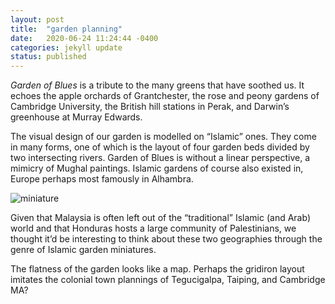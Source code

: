 ```yaml
---
layout: post
title:  "garden planning"
date:   2020-06-24 11:24:44 -0400
categories: jekyll update
status: published
---
```

*Garden of Blues* is a tribute to the many greens that have soothed us. It echoes the apple orchards of Grantchester, the rose and peony gardens of Cambridge University, the British hill stations in Perak, and Darwin’s greenhouse at Murray Edwards. 

The visual design of our garden is modelled on “Islamic” ones. They come in many forms, one of which is the layout of four garden beds divided by two intersecting rivers. Garden of Blues is without a linear perspective, a mimicry of Mughal paintings. Islamic gardens of course also existed in, Europe perhaps most famously in Alhambra. 

![miniature](http://www.electrummagazine.com/wp-content/uploads/2011/07/Isfahan_Garden_carpet.jpg "Isfahan chahar-bagh “Paradise Garden” carpet,  17th c.")

Given that Malaysia is often left out of the “traditional” Islamic (and Arab) world and that Honduras hosts a large community of Palestinians, we thought it’d be interesting to think about these two geographies through the genre of Islamic garden miniatures.

The flatness of the garden looks like a map. Perhaps the gridiron layout imitates the colonial town plannings of Tegucigalpa, Taiping, and Cambridge MA? 

